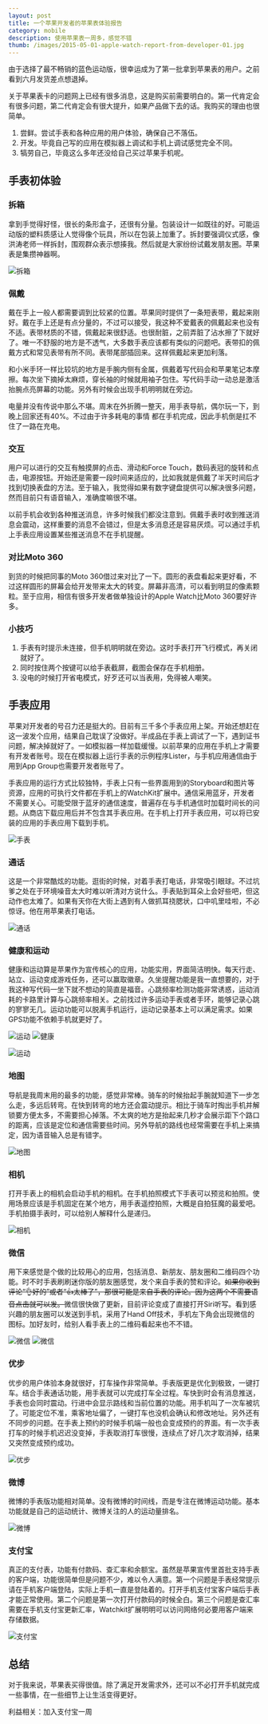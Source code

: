 ```yaml
---
layout: post
title: 一个苹果开发者的苹果表体验报告
category: mobile
description: 使用苹果表一周多，感觉不错
thumb: /images/2015-05-01-apple-watch-report-from-developer-01.jpg
---
```


由于选择了最不畅销的蓝色运动版，很幸运成为了第一批拿到苹果表的用户。之前看到六月发货差点想退掉。

关于苹果表卡的问题网上已经有很多消息，这是购买前需要明白的。第一代肯定会有很多问题，第二代肯定会有很大提升，如果产品做下去的话。我购买的理由也很简单。

1. 尝鲜。尝试手表和各种应用的用户体验，确保自己不落伍。
2. 开发。毕竟自己写的应用在模拟器上调试和手机上调试感觉完全不同。
3. 犒劳自己，毕竟这么多年还没给自己买过苹果手机呢。

## 手表初体验

### 拆箱

拿到手觉得好怪，很长的条形盒子，还很有分量。包装设计一如既往的好。可能运动版的塑料质感让人觉得像个玩具，所以在包装上加重了。拆封要强调仪式感，像洪涛老师一样拆封，围观群众表示想揍我。然后就是大家纷纷试戴发朋友圈。苹果表是集攒神器啊。

![拆箱](/images/2015-05-01-apple-watch-report-from-developer-01.jpg)

### 佩戴

戴在手上一般人都需要调到比较紧的位置。苹果同时提供了一条短表带，戴起来刚好。戴在手上还是有点分量的，不过可以接受，我这种不爱戴表的佩戴起来也没有不适。表带材质的不错，佩戴起来很舒适。也很耐脏，之前弄脏了沾水擦了下就好了。唯一不舒服的地方是不透气，大多数手表应该都有类似的问题吧。表带扣的佩戴方式和常见表带有所不同。表带尾部插回来。这样佩戴起来更加利落。

和小米手环一样比较坑的地方是手腕内侧有金属，佩戴着写代码会和苹果笔记本摩擦。每次坐下摘掉太麻烦，穿长袖的时候就用袖子包住。写代码手动一动总是激活抬腕点亮屏幕的功能。另外有时候会出现手机明明就在旁边。

电量并没有传说中那么不堪。周末在外折腾一整天，用手表导航，偶尔玩一下，到晚上回家还有40%。不过由于许多耗电的事情 都在手机完成，因此手机倒是扛不住了一路在充电。

### 交互

用户可以进行的交互有触摸屏的点击、滑动和Force Touch，数码表冠的旋转和点击，电源按钮。开始还是需要一段时间来适应的，比如我就是佩戴了半天时间后才找到切换表盘的方法。至于输入，我觉得如果有数字键盘提供可以解决很多问题，然而目前只有语音输入，准确度嘛很不堪。

以前手机会收到各种推送消息，许多时候我们都没注意到。佩戴手表时收到推送消息会震动，这样重要的消息不会错过，但是太多消息还是容易厌烦。可以通过手机上手表应用设置某些推送消息不在手机提醒。

### 对比Moto 360

到货的时候把同事的Moto 360借过来对比了一下。圆形的表盘看起来更好看，不过这样圆形的屏幕会给开发带来太大的转变。屏幕非高清，可以看到明显的像素颗粒。至于应用，相信有很多开发者做单独设计的Apple Watch比Moto 360要好许多。

### 小技巧

1. 手表有时提示未连接，但手机明明就在旁边。这时手表打开飞行模式，再关闭就好了。
2. 同时按住两个按键可以给手表截屏，截图会保存在手机相册。
3. 没电的时候打开省电模式，好歹还可以当表用，免得被人嘲笑。

## 手表应用

苹果对开发者的号召力还是挺大的。目前有三千多个手表应用上架。开始还想赶在这一波发个应用，结果自己耽误了没做好。半成品在手表上调试了一下，遇到证书问题，解决掉就好了。一如模拟器一样加载缓慢。以前苹果的应用在手机上才需要有开发者账号。现在在模拟器上运行手表的示例程序Lister，与手机应用通信由于用到App Group也需要开发者账号了。

手表应用的运行方式比较独特，手表上只有一些界面用到的Storyboard和图片等资源，应用的可执行文件都在手机上的WatchKit扩展中。通信采用蓝牙，开发者不需要关心。可能受限于蓝牙的通信速度，普遍存在与手机通信时加载时间长的问题。从商店下载应用后并不包含其手表应用。在手机上打开手表应用，可以将已安装的应用的手表应用下载到手机。

![手表](/images/2015-05-01-apple-watch-report-from-developer-02.jpg)

### 通话

这是一个非常酷炫的功能。逛街的时候，对着手表打电话，非常吸引眼球。不过坑爹之处在于环境噪音太大时难以听清对方说什么。手表贴到耳朵上会好些吧，但这动作也太难了。如果有天你在大街上遇到有人做抓耳挠腮状，口中叽里哇啦，不必惊讶。他在用苹果表打电话。

![通话](/images/2015-05-01-apple-watch-report-from-developer-03.jpg)

### 健康和运动

健康和运动算是苹果作为宣传核心的应用，功能实用，界面简洁明快。每天行走、站立、运动变成游戏任务，还可以赢取徽章。久坐提醒功能是我一直想要的，对于我这种写代码一坐下就不想动的简直是福音。心跳频率检测功能非常诱惑，运动消耗的卡路里计算与心跳频率相关。之前找过许多运动手表或者手环，能够记录心跳的寥寥无几。运动功能可以脱离手机运行，运动记录基本上可以满足需求。如果GPS功能不依赖手机就更好了。

![运动](/images/2015-05-01-apple-watch-report-from-developer-04.jpg)	 ![健康](/images/2015-05-01-apple-watch-report-from-developer-06.jpg)

![运动](/images/2015-05-01-apple-watch-report-from-developer-05.jpg)

### 地图

导航是我周末用的最多的功能，感觉非常棒。骑车的时候抬起手腕就知道下一步怎么走，多远后转弯。在快到转弯的地方还会震动提示。相比于骑车时掏出手机并解锁要方便太多，不需要担心掉落。不太爽的地方是抬起来几秒才会展示距下个路口的距离，应该是定位和通信需要些时间。另外导航的路线也经常需要在手机上来搞定，因为语音输入总是有错字。

![地图](/images/2015-05-01-apple-watch-report-from-developer-07.jpg)

### 相机

打开手表上的相机会启动手机的相机。在手机拍照模式下手表可以预览和拍照。使用场景应该是手机固定在某个地方，用手表遥控拍照，大概是自拍狂魔的最爱吧。手机拍摄手表时，可以给别人解释什么是递归。

![相机](/images/2015-05-01-apple-watch-report-from-developer-08.jpg)

### 微信

用下来感觉是个做的比较用心的应用，包括消息、新朋友、朋友圈和二维码四个功能。时不时手表刷刷迷你版的朋友圈感觉，发个来自手表的赞和评论。~~如果你收到评论“👌好的”或者“👍太棒了”，那很可能是来自手表的评论。因为这两个不需要语音点击就可以发。~~微信很快做了更新，目前评论变成了直接打开Siri听写。看到感兴趣的朋友圈可以发送到手机，采用了Hand Off技术，手机左下角会出现微信的图标。加好友时，给别人看手表上的二维码看起来也不不错。

![微信](/images/2015-05-01-apple-watch-report-from-developer-09.jpg)
![微信](/images/2015-05-01-apple-watch-report-from-developer-10.jpg)

### 优步

优步的用户体验本身就很好，打车操作非常简单。手表版更是优化到极致，一键打车。结合手表通话功能，用手表就可以完成打车全过程。车快到时会有消息推送，手表也会同时震动。行进中会显示路线和当前位置的功能。用手机叫了一次车被坑了。可能定位不准，乘客地址偏了，一键打车也没机会确认和修改地址。另外还有不同步的问题。在手表上预约的时候手机端一般也会变成预约的界面。有一次手表打车的时候手机迟迟没变掉，手表取消打车很慢，连续点了好几次才取消掉，结果又突然变成预约成功。

![优步](/images/2015-05-01-apple-watch-report-from-developer-11.jpg)

### 微博

微博的手表版功能相对简单。没有微博的时间线，而是专注在微博运动功能。基本功能就是自己的运动统计、微博关注的人的运动量排名。

![微博](/images/2015-05-01-apple-watch-report-from-developer-12.jpg)

### 支付宝

真正的支付表，功能有付款码、查汇率和余额宝。虽然是苹果宣传里首批支持手表的客户端，功能很简单但是问题不少，难以令人满意。第一个问题是手表经常提示请在手机客户端登陆，实际上手机一直是登陆着的。打开手机支付宝客户端后手表才能正常使用。第二个问题是第一次打开付款码的时候全白。第三个问题是查汇率需要在手机支付宝更新汇率，Watchkit扩展明明可以访问网络何必要用客户端来存储数据。

![支付宝](/images/2015-05-01-apple-watch-report-from-developer-13.jpg)

## 总结

对于我来说，苹果表买得很值。除了满足开发需求外，还可以不必打开手机就完成一些事情，在一些细节上让生活变得更好。

利益相关：加入支付宝一周